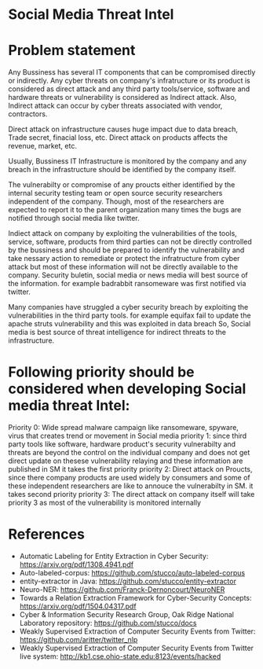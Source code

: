 # Social Media Threat Intel

# Problem statement
Any Bussiness has several IT components that can be compromised directly or indirectly.
Any cyber threats on company's infratructure or its product is considered as direct attack and
any third party tools/service, software and hardware threats or vulnerability is considered as Indirect attack.
Also, Indirect attack can occur by cyber threats associated with vendor, contractors.

Direct attack on infrastructure causes huge impact due to data breach, Trade secret, finacial loss, etc.
Direct attack on products affects the revenue, market, etc.

Usually, Bussiness IT Infrastructure is monitored by the company and any breach in the infrastructure should be
identified by the company itself.

The vulnerabilty or compromise of any proucts either identified by the internal security testing team or
open source security researchers independent of the company. Though, most of the researchers are expected to 
report it to the parent organization many times the bugs are notified through social media like twitter.

Indiect attack on company by exploiting the vulnerabilities of the tools, service, software, products from
third parties can not be directly controlled by the bussiness and should be prepared to identify the vulnerability 
and take nessary action to remediate or protect the infratructure from cyber attack but most of these information will 
not be directly available to the company. Security buletin, social media or news media will best source of the information. 
for example badrabbit ransomeware was first notified via twitter. 

Many companies have struggled a cyber security breach by exploiting the vulnerabilities in the third party tools. 
for example equifax fail to update the apache struts vulnerability and this was exploited in data breach
So, Social media is best source of threat intelligence for indirect threats to the infrastructure.

# Following priority should be considered when developing Social media threat Intel:

Priority 0: Wide spread malware campaign like ransomeware, spyware, virus that creates trend or movement in Social media
priority 1: since third party tools like software, hardware product's security vulnerabilty and threats are beyond the control on the individual company and does not get direct update on thesese vulnerability relaying and these information are published in SM
it takes the first priority
priority 2: Direct attack on Proucts, since there company products are used widely by consumers and some of these independent researchers are like to annouce the vulnerabilty in SM. it takes second priority
priority 3: The direct attack on company itself will take priority 3 as most of the vulnerability is monitored internally

# References
* Automatic Labeling for Entity Extraction in Cyber Security: https://arxiv.org/pdf/1308.4941.pdf
* Auto-labeled-corpus: https://github.com/stucco/auto-labeled-corpus
* entity-extractor in Java: https://github.com/stucco/entity-extractor
* Neuro-NER: https://github.com/Franck-Dernoncourt/NeuroNER
* Towards a Relation Extraction Framework for Cyber-Security Concepts: https://arxiv.org/pdf/1504.04317.pdf
* Cyber & Information Security Research Group, Oak Ridge National Laboratory repository: https://github.com/stucco/docs
* Weakly Supervised Extraction of Computer Security Events from Twitter: https://github.com/aritter/twitter_nlp
* Weakly Supervised Extraction of Computer Security Events from Twitter live system: http://kb1.cse.ohio-state.edu:8123/events/hacked
